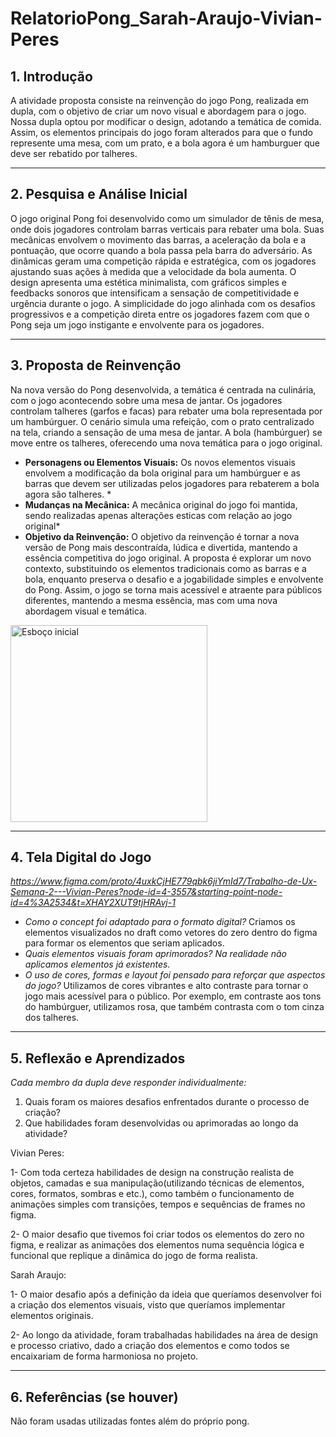 # RelatorioPong_Sarah-Araujo-Vivian-Peres

## 1. Introdução  

A atividade proposta consiste na reinvenção do jogo Pong, realizada em dupla, com o objetivo de criar um novo visual e abordagem para o jogo. Nossa dupla optou por modificar o design, adotando a temática de comida. Assim, os elementos principais do jogo foram alterados para que o fundo represente uma mesa, com um prato, e a bola agora é um hamburguer que deve ser rebatido por talheres. 

---

## 2. Pesquisa e Análise Inicial  

O jogo original Pong foi desenvolvido como um simulador de tênis de mesa, onde dois jogadores controlam barras verticais para rebater uma bola. Suas mecânicas envolvem o movimento das barras, a aceleração da bola e a pontuação, que ocorre quando a bola passa pela barra do adversário. As dinâmicas geram uma competição rápida e estratégica, com os jogadores ajustando suas ações à medida que a velocidade da bola aumenta. O design apresenta uma estética minimalista, com gráficos simples e feedbacks sonoros que intensificam a sensação de competitividade e urgência durante o jogo. A simplicidade do jogo alinhada com os desafios progressivos e a competição direta entre os jogadores fazem com que o Pong seja um jogo instigante e envolvente para os jogadores.

---

## 3. Proposta de Reinvenção  
Na nova versão do Pong desenvolvida, a temática é centrada na culinária, com o jogo acontecendo sobre uma mesa de jantar. Os jogadores controlam talheres (garfos e facas) para rebater uma bola representada por um hambúrguer. O cenário simula uma refeição, com o prato centralizado na tela, criando a sensação de uma mesa de jantar. A bola (hambúrguer) se move entre os talheres, oferecendo uma nova temática para o jogo original.

- **Personagens ou Elementos Visuais:** Os novos elementos visuais envolvem a modificação da bola original para um hambúrguer e as barras que devem ser utilizadas pelos jogadores para rebaterem a bola agora são talheres. *
- **Mudanças na Mecânica:** A mecânica original do jogo foi mantida, sendo realizadas apenas alterações esticas com relação ao jogo original*
- **Objetivo da Reinvenção:** O objetivo da reinvenção é tornar a nova versão de Pong mais descontraída, lúdica e divertida, mantendo a essência competitiva do jogo original. A proposta é explorar um novo contexto, substituindo os elementos tradicionais como as barras e a bola, enquanto preserva o desafio e a jogabilidade simples e envolvente do Pong. Assim, o jogo se torna mais acessível e atraente para públicos diferentes, mantendo a mesma essência, mas com uma nova abordagem visual e temática.
  
<img width="315" alt="Esboço inicial " src="https://github.com/user-attachments/assets/5b458a60-824c-4bfd-ac1c-dee5279e8218" />

---

## 4. Tela Digital do Jogo  
*https://www.figma.com/proto/4uxkCjHE779qbk6jiYmId7/Trabalho-de-Ux-Semana-2---Vivian-Peres?node-id=4-3557&starting-point-node-id=4%3A2534&t=XHAY2XUT9tjHRAvj-1*  

- *Como o concept foi adaptado para o formato digital?*  Criamos os elementos visualizados no draft como vetores do zero dentro do figma para formar os elementos que seriam aplicados.
- *Quais elementos visuais foram aprimorados? Na realidade não aplicamos elementos já existentes.*
- *O uso de cores, formas e layout foi pensado para reforçar que aspectos do jogo?* Utilizamos de cores vibrantes e alto contraste para tornar o jogo mais acessível para o público. Por exemplo, em contraste aos tons do hambúrguer, utilizamos rosa, que também contrasta com o tom cinza dos talheres.

---

## 5. Reflexão e Aprendizados  
*Cada membro da dupla deve responder individualmente:*  

1. Quais foram os maiores desafios enfrentados durante o processo de criação?
2. Que habilidades foram desenvolvidas ou aprimoradas ao longo da atividade?
   
Vivian Peres:

1- Com toda certeza habilidades de design na construção realista de objetos, camadas e sua manipulação(utilizando técnicas de elementos, cores, formatos, sombras e etc.), como também o funcionamento de animações simples com transições, tempos e sequências de frames no figma. 

2- O maior desafio que tivemos foi criar todos os elementos do zero no figma, e realizar as animações dos elementos numa sequência lógica e funcional que replique a dinâmica do jogo de forma realista.

Sarah Araujo:

1- O maior desafio após a definição da ideia que queríamos desenvolver foi a criação dos elementos visuais, visto que queríamos implementar elementos originais. 

2- Ao longo da atividade, foram trabalhadas habilidades na área de design e processo criativo, dado a criação dos elementos e como todos se encaixariam de forma harmoniosa no projeto.

---

## 6. Referências (se houver)  
Não foram usadas utilizadas fontes além do próprio pong.
